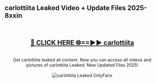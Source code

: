 <h2>carlottiita Leaked Video + Update Files 2025- 8xxin</h2>
<br>
<div align="center">
<h2><a href="https://libra.edu.pl?carlottiita" rel="nofollow">🔴 CLICK HERE 🌐==►► carlottiita</a></h2>
<br>
Get carlottiita leaked all content. Now you can access all videos and pictures of carlottiita Leaked. New Updated Files 2025!
<br>
<br>
<a href="https://libra.edu.pl?carlottiita" rel="nofollow" data-target="animated-image.originalLink"><img src="https://i.ibb.co.com/WyWwxjT/player-gif2.gif" alt="carlottiita Leaked OnlyFans" style="max-width: 100%; display: inline-block;" data-target="animated-image.originalImage"></a>
</div>
<br>